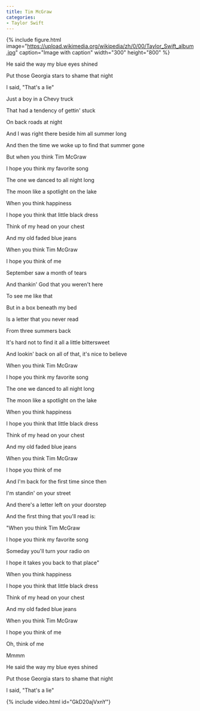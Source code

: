 ```yaml
---
title: Tim McGraw
categories:
- Taylor Swift
--- 
```

{% include figure.html image="https://upload.wikimedia.org/wikipedia/zh/0/00/Taylor_Swift_album.jpg" caption="Image with caption" width="300" height="800" %}

He said the way my blue eyes shined

Put those Georgia stars to shame that night

I said, "That's a lie"

Just a boy in a Chevy truck

That had a tendency of gettin' stuck

On back roads at night

And I was right there beside him all summer long

And then the time we woke up to find that summer gone

But when you think Tim McGraw

I hope you think my favorite song

The one we danced to all night long

The moon like a spotlight on the lake

When you think happiness

I hope you think that little black dress

Think of my head on your chest

And my old faded blue jeans

When you think Tim McGraw

I hope you think of me

September saw a month of tears

And thankin' God that you weren't here

To see me like that

But in a box beneath my bed

Is a letter that you never read

From three summers back

It's hard not to find it all a little bittersweet

And lookin' back on all of that, it's nice to believe

When you think Tim McGraw

I hope you think my favorite song

The one we danced to all night long

The moon like a spotlight on the lake

When you think happiness

I hope you think that little black dress

Think of my head on your chest

And my old faded blue jeans

When you think Tim McGraw

I hope you think of me

And I'm back for the first time since then

I'm standin' on your street

And there's a letter left on your doorstep

And the first thing that you'll read is:

"When you think Tim McGraw

I hope you think my favorite song

Someday you'll turn your radio on

I hope it takes you back to that place"

When you think happiness

I hope you think that little black dress

Think of my head on your chest

And my old faded blue jeans

When you think Tim McGraw

I hope you think of me

Oh, think of me

Mmmm

He said the way my blue eyes shined

Put those Georgia stars to shame that night

I said, "That's a lie"

{% include video.html id="GkD20ajVxnY"}